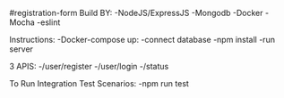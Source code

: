 #registration-form
Build BY:
    -NodeJS/ExpressJS
    -Mongodb 
    -Docker 
    -Mocha
    -eslint 

Instructions:
-Docker-compose up: 
    -connect database
    -npm install
    -run server

3 APIS:
-/user/register 
-/user/login
-/status

To Run Integration Test Scenarios:
-npm run test